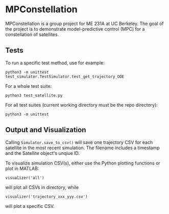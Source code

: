 # MPConstellation

MPConstellation is a group project for ME 231A at UC Berkeley. The goal of the project is to demonstrate model-predictive control (MPC) for a constellation of satellites.

## Tests

To run a specific test method, use for example:

`python3 -m unittest test_simulator.TestSimulator.test_get_trajectory_ODE`


For a whole test suite:

`python3 test_satellite.py`


For all test suites (current working directory must be the repo directory):

`python3 -m unittest`

## Output and Visualization

Calling `Simulator.save_to_csv()` will save one trajectory CSV for each satellite in the most recent simulation. The filename includes a timestamp and the Satellite object's unqiue ID.

To visualize simulation CSV(s), either use the Python plotting functions or plot in MATLAB:

`visualizer('all')`

will plot all CSVs in directory, while

`visualizer('trajectory_xxx_yyy.csv')`

will plot a specific CSV.
